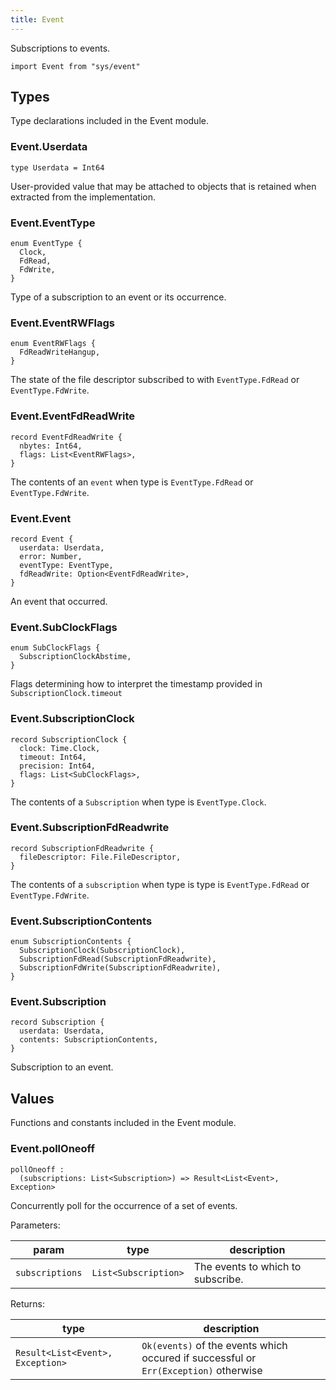 ```yaml
---
title: Event
---
```


Subscriptions to events.

```grain
import Event from "sys/event"
```

## Types

Type declarations included in the Event module.

### Event.**Userdata**

```grain
type Userdata = Int64
```

User-provided value that may be attached to objects that is retained when
extracted from the implementation.

### Event.**EventType**

```grain
enum EventType {
  Clock,
  FdRead,
  FdWrite,
}
```

Type of a subscription to an event or its occurrence.

### Event.**EventRWFlags**

```grain
enum EventRWFlags {
  FdReadWriteHangup,
}
```

The state of the file descriptor subscribed to with
`EventType.FdRead` or `EventType.FdWrite`.

### Event.**EventFdReadWrite**

```grain
record EventFdReadWrite {
  nbytes: Int64,
  flags: List<EventRWFlags>,
}
```

The contents of an `event` when type is `EventType.FdRead` or
`EventType.FdWrite`.

### Event.**Event**

```grain
record Event {
  userdata: Userdata,
  error: Number,
  eventType: EventType,
  fdReadWrite: Option<EventFdReadWrite>,
}
```

An event that occurred.

### Event.**SubClockFlags**

```grain
enum SubClockFlags {
  SubscriptionClockAbstime,
}
```

Flags determining how to interpret the timestamp provided in
`SubscriptionClock.timeout`

### Event.**SubscriptionClock**

```grain
record SubscriptionClock {
  clock: Time.Clock,
  timeout: Int64,
  precision: Int64,
  flags: List<SubClockFlags>,
}
```

The contents of a `Subscription` when type is `EventType.Clock`.

### Event.**SubscriptionFdReadwrite**

```grain
record SubscriptionFdReadwrite {
  fileDescriptor: File.FileDescriptor,
}
```

The contents of a `subscription` when type is type is
`EventType.FdRead` or `EventType.FdWrite`.

### Event.**SubscriptionContents**

```grain
enum SubscriptionContents {
  SubscriptionClock(SubscriptionClock),
  SubscriptionFdRead(SubscriptionFdReadwrite),
  SubscriptionFdWrite(SubscriptionFdReadwrite),
}
```

### Event.**Subscription**

```grain
record Subscription {
  userdata: Userdata,
  contents: SubscriptionContents,
}
```

Subscription to an event.

## Values

Functions and constants included in the Event module.

### Event.**pollOneoff**

```grain
pollOneoff :
  (subscriptions: List<Subscription>) => Result<List<Event>, Exception>
```

Concurrently poll for the occurrence of a set of events.

Parameters:

|param|type|description|
|-----|----|-----------|
|`subscriptions`|`List<Subscription>`|The events to which to subscribe.|

Returns:

|type|description|
|----|-----------|
|`Result<List<Event>, Exception>`|`Ok(events)` of the events which occured if successful or `Err(Exception)` otherwise|

